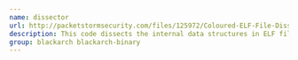 ```yaml
---
name: dissector
url: http://packetstormsecurity.com/files/125972/Coloured-ELF-File-Dissector.html
description: This code dissects the internal data structures in ELF files.
group: blackarch blackarch-binary
---
```

